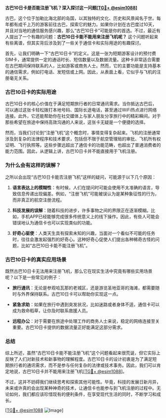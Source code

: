 **古巴10日卡是否能注册飞机？深入探讨这一问题[[TG💪+ @esim1088](https://t.me/s/esim1088)]**

古巴，这个位于加勒比海北部的岛国，以其独特的文化、历史和风景闻名于世。每年都有成千上万的游客前往古巴，探索它的魅力。如果你计划在古巴度过10天，并且对当地的通信服务感兴趣，那么“古巴10日卡”可能是你的首选。不过，最近有人提出了一个有趣的问题：**古巴10日卡能不能用来注册飞机呢？** 这个问题听起来有些离谱，但其实背后涉及到了一些关于通信卡和实际用途的有趣探讨。

首先，让我们明确一下“古巴10日卡”的定义。这是一张为短期游客设计的预付费SIM卡，通常提供一定的通话时长、短信数量以及数据流量。这种卡非常适合需要在古巴期间保持联系的人，比如游客或商务人士。然而，它的主要功能是支持基本的通信需求，例如打电话、发短信或上网。因此，从表面上看，它似乎与飞机的注册毫无关系。

### 古巴10日卡的实际用途

古巴10日卡的核心价值在于满足短期旅行者的日常通讯需求。当你抵达古巴后，可以通过这张卡轻松拨打本地号码、国际长途电话，甚至通过WiFi热点进行网络连接。此外，它还能帮助你在社交媒体上与家人朋友分享旅行中的精彩瞬间。对于那些希望在旅途中保持高效沟通的人来说，这张卡无疑是一个便捷的选择。

然而，当我们讨论到“注册飞机”这个概念时，事情变得复杂起来。飞机的注册通常涉及到复杂的法律程序和技术要求，包括但不限于航空管理局的审批、飞机所有权证明、飞行执照等。这些步骤远超出了通信卡的功能范畴，也超出了普通消费者的能力范围。因此，从逻辑上讲，古巴10日卡并不能直接用于飞机注册。

### 为什么会有这样的误解？

之所以会出现“古巴10日卡能否注册飞机”这样的疑问，可能源于以下几个原因：

1. **语言表达上的模糊性**：有时候，人们在提问时可能会使用不太准确的语言，导致信息传递出现偏差。例如，“注册飞机”可能被误认为是某种象征性的行为，而非真正的航空注册流程。
   
2. **科技发展的误解**：随着科技的进步，许多事物之间的界限正在逐渐模糊。比如，手机APP已经能够完成很多传统意义上的线下操作。因此，有些人可能会错误地认为通信卡也可以实现类似的功能。

3. **好奇心驱使**：人类天生具有探索未知的兴趣，当面对一个看似不可能的任务时，往往会激发起强烈的好奇心。这种好奇心促使人们提出各种稀奇古怪的问题，比如“古巴10日卡能不能注册飞机”。

### 古巴10日卡的真实应用场景

既然古巴10日卡无法用来注册飞机，那么它在现实生活中究竟有哪些实用场景呢？以下是一些常见的例子：

- **旅行通讯**：无论是参观哈瓦那的老城区，还是游览圣地亚哥的海滩，都需要随时与外界保持联系。古巴10日卡可以帮助你实现这一点。
  
- **紧急求助**：如果在旅行中遇到突发状况，比如迷路或者身体不适，通信卡可以成为救命稻草，让你及时联系救援人员。

- **远程办公**：对于需要在旅途中处理工作的商务人士来说，稳定的网络连接至关重要。古巴10日卡提供的数据流量正好能满足这部分需求。

### 总结

综上所述，虽然“古巴10日卡能不能注册飞机”这个问题看起来很荒诞，但它实际上反映了人们对新技术和新事物的理解程度。古巴10日卡的设计初衷是为了满足短期旅行者的通讯需求，而不是参与任何复杂的法律或技术事务。因此，我们可以肯定地说，古巴10日卡并不能用来注册飞机[[TG💪+ @esim1088](https://t.me/s/esim1088)]。

不过，这并不妨碍我们继续思考和探索其他可能性。毕竟，科技的发展日新月异，未来或许真的会出现某种神奇的技术，让通信卡也能参与到飞机注册的过程中。无论如何，我们都应该珍惜现有的便利条件，在享受现代生活的同时，不断学习和成长。

[[TG💪+ @esim1088](https://t.me/s/esim1088) ![Image](https://i.postimg.cc/4NQfJmqS/Snipaste-2025-05-13-00-14-12.png)]